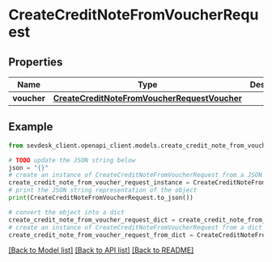 # CreateCreditNoteFromVoucherRequest


## Properties

Name | Type | Description | Notes
------------ | ------------- | ------------- | -------------
**voucher** | [**CreateCreditNoteFromVoucherRequestVoucher**](CreateCreditNoteFromVoucherRequestVoucher.md) |  | 

## Example

```python
from sevdesk_client.openapi_client.models.create_credit_note_from_voucher_request import CreateCreditNoteFromVoucherRequest

# TODO update the JSON string below
json = "{}"
# create an instance of CreateCreditNoteFromVoucherRequest from a JSON string
create_credit_note_from_voucher_request_instance = CreateCreditNoteFromVoucherRequest.from_json(json)
# print the JSON string representation of the object
print(CreateCreditNoteFromVoucherRequest.to_json())

# convert the object into a dict
create_credit_note_from_voucher_request_dict = create_credit_note_from_voucher_request_instance.to_dict()
# create an instance of CreateCreditNoteFromVoucherRequest from a dict
create_credit_note_from_voucher_request_from_dict = CreateCreditNoteFromVoucherRequest.from_dict(create_credit_note_from_voucher_request_dict)
```
[[Back to Model list]](../README.md#documentation-for-models) [[Back to API list]](../README.md#documentation-for-api-endpoints) [[Back to README]](../README.md)


